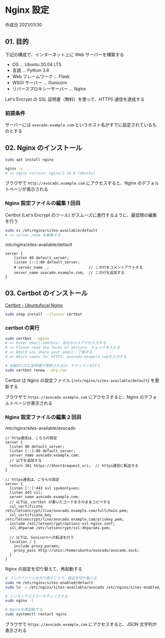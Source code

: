 # Nginx 設定

作成日 2021/01/30

## 01. 目的

下記の構成で、インターネット上に Web サーバーを構築する

- OS ... Ubuntu 20.04 LTS
- 言語 ... Python 3.8
- Web フレームワーク ... Flask
- WSGI サーバー ... Gunicorn
- リバースプロキシーサーバー ... Nginx

Let's Encrypt の SSL 証明書（無料）を使って、HTTPS 通信を達成する

### 前提条件

サーバーには `avocado.example.com` というホスト名がすでに設定されているものとする

## 02. Nginx のインストール

```bash
sudo apt install nginx

nginx -v
# => nginx version: nginx/1.18.0 (Ubuntu)
```

ブラウザで `http://avocado.example.com` にアクセスすると、Nginx のデフォルトページが表示される

### Nginx 設定ファイルの編集 1 回目

Certbot (Let's Encrypt のツール) がスムーズに進行するように、最低限の編集を行う

```bash
sudo vi /etc/nginx/sites-available/default
# => server_name を編集する
```

/etc/nginx/sites-available/default

```text
server {
    listen 80 default_server;
    listen [::]:80 default_server;
    # server_name _;                  // この行をコメントアウトする
    server_name avocado.example.com;  // この行を追加する
}
```

## 03. Certbot のインストール

[Certbot \- Ubuntufocal Nginx](https://certbot.eff.org/lets-encrypt/ubuntufocal-nginx)

```bash
sudo snap install --classic certbot
```

### certbot の実行

```bash
sudo certbot --nginx
# => Enter email address: 自分のメルアドを入力する
# => Please read the Terms of Service: チェックを入れる
# => Would you share your email: 了解する
# => Which names for HTTPS: avocado.example.comを入力する

# 自動的にSSL証明書が更新されるか、ドライランを行う
sudo certbot renew --dry-run
```

Certbot は Nginx の設定ファイル (`/etc/nginx/sites-available/default`) を更新する

ブラウザで `https://avocado.example.com` にアクセスすると、Nginx のデフォルトページが表示される

### Nginx 設定ファイルの編集 2 回目

/etc/nginx/sites-available/avocado

```text
// http通信は、こちらの設定
server {
  listen 80 default_server;
  listen [::]:80 default_server;
  server_name avocado.example.com;
  // 以下を追加する
  return 301 https://$host$request_uri;  // https通信に転送する
}

// https通信は、こちらの設定
server {
  listen [::]:443 ssl ipv6only=on;
  listen 443 ssl;
  server_name avocado.example.com;
  // 以下は、certbot が書いたコードをそのままコピペする
  ssl_certificate /etc/letsencrypt/live/avocado.example.com/fullchain.pem;
  ssl_certificate_key /etc/letsencrypt/live/avocado.example.com/privkey.pem;
  include /etc/letsencrypt/options-ssl-nginx.conf;
  ssl_dhparam /etc/letsencrypt/ssl-dhparams.pem;

  // 以下は、Gunicornへの転送を行う
  location / {
    include proxy_params;
    proxy_pass http://unix:/home/ubuntu/avocado/avocado.sock;
  }
}
```

Nginx の設定を切り替えて、再起動する

```bash
# リンクファイルを作り直すことで、設定を切り替える
sudo rm /etc/nginx/sites-enabled/default
sudo ln -s /etc/nginx/sites-available/avocado /etc/nginx/sites-enabled/default

# シンタックスエラーをチェックする
sudo nginx -t

# Nginxを再起動する
sudo systemctl restart nginx
```

ブラウザで `https://avocado.example.com` にアクセスすると、JSON 文字列が表示される
